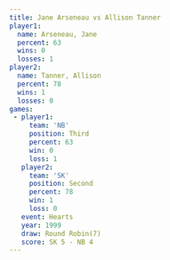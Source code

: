 ```yaml
---
title: Jane Arseneau vs Allison Tanner
player1:               
  name: Arseneau, Jane 
  percent: 63          
  wins: 0              
  losses: 1            
player2:               
  name: Tanner, Allison
  percent: 78          
  wins: 1              
  losses: 0            
games:
 - player1:         
     team: 'NB'     
     position: Third
     percent: 63    
     win: 0         
     loss: 1        
   player2:          
     team: 'SK'      
     position: Second
     percent: 78     
     win: 1          
     loss: 0         
   event: Hearts       
   year: 1999          
   draw: Round Robin(7)
   score: SK 5 - NB 4  
---
```

